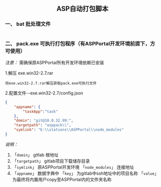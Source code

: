 ## <center>ASP自动打包脚本</center>

### 一、 bat 批处理文件

```
```

### 二、 pack.exe 可执行打包程序（有ASPPortal开发环境前提下，方可使用）
*注意：*
需确保原ASPPortal所有开发环境依赖已安装
<!-- 1.程序生成方法 

    * 安装依赖 pip install cx_Freeze
    * 执行 `python setup.py build` -->
1.解压 exe.win32-2.7.rar

    将exe.win32-2.7.rar解压获取pack.exe可执行文件

2.配置文件--exe.win32-2.7/config.json
```json
{
    "appname": {
        "taskApp":"task"
    },
    "domin": "git@10.0.32.99:",
    "targetpath": "asppack\\",
    "symlink": "E:\\stations\\ASPPortal\\node_modules"
}
```
*说明：*

1. 「`domin`」 gitlab 根地址
2. 「`targetpath`」 gitlab项目下载储存目录
3. 「`symlink`」 原ASPPortal开发环境 「`node_modules`」 连接地址
4. 「`appname`」 数据字典中 「`key`」 为gitlab中ssh地址中的项目名称 「`value`」 为最终将内置用户copy至ASPPortal内的文件夹名称